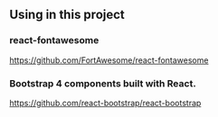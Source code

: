 <h2>Using in this project</h2>

<h3>react-fontawesome</h3>

https://github.com/FortAwesome/react-fontawesome

<h3>Bootstrap 4 components built with React.</h3>

https://github.com/react-bootstrap/react-bootstrap